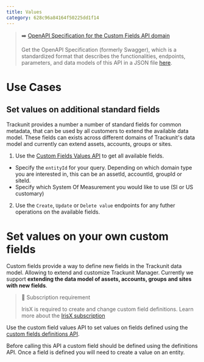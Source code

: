 ```yaml
---
title: Values
category: 628c96a84164f50225dd1f14
---
```


> ➡️ [OpenAPI Specification for the Custom Fields API domain](https://developers.trackunit.com/openapi/628c96a84164f50225dd1f13)
> 
> Get the OpenAPI Specification (formerly Swagger), which is a standardized format that describes the functionalities, endpoints, parameters, and data models of this API in a JSON file [here](https://developers.trackunit.com/openapi/628c96a84164f50225dd1f13).

# Use Cases

## Set values on additional standard fields

Trackunit provides a number a number of standard fields for common metadata, that can be used by all customers to extend the available data model. These fields can exists across different domains of Trackunit's data model and currently can extend assets, accounts, groups or sites.

1. Use the [Custom Fields Values API](/reference/custom-fields-get-values) to get all available fields.
- Specify the `entityId` for your query. Depending on which domain type you are interested in, this can be an assetId, accountId, groupId or siteId.
- Specify which System Of Measurement you would like to use (SI or US customary)

2. Use the `Create`, `Update` or `Delete value` endpoints for any futher operations on the available fields.

# Set values on your own custom fields

Custom fields provide a way to define new fields in the Trackunit data model. Allowing to extend and customize Trackunit Manager. Currently we support **extending the data model of assets, accounts, groups and sites with new fields**.

> 📘 Subscription requirement
> 
> IrisX is required to create and change custom field definitions. Learn more about the [IrisX subscription](https://developers.trackunit.com/docs/irisx-overview)

Use the custom field values API to set values on fields defined using the [custom fields definitions API](/reference/custom-field-definitions).

Before calling this API a custom field should be defined using the definitions API. Once a field is defined you will need to create a value on an entity.

